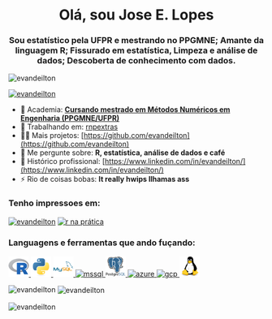 <h1 align="center">Olá, sou Jose E. Lopes</h1>
<h3 align="center">Sou estatístico pela UFPR e mestrando no PPGMNE; Amante da linguagem R; Fissurado em estatística, Limpeza e análise de dados; Descoberta de conhecimento com dados.</h3>

<p align="left"> <img src="https://komarev.com/ghpvc/?username=evandeilton&label=Profile%20views&color=0e75b6&style=flat" alt="evandeilton" /> </p>

<p align="left"> <a href="https://github.com/ryo-ma/github-profile-trophy"><img src="https://github-profile-trophy.vercel.app/?username=evandeilton" alt="evandeilton" /></a> </p>

- 🌱 Academia: [**Cursando mestrado em Métodos Numéricos em Engenharia (PPGMNE/UFPR)**](http://www.prppg.ufpr.br/site/ppgmne/)
- 🔭 Trabalhando em: [rnpextras](https://github.com/evandeilton/rnpextras)
- 👨‍💻 Mais projetos: [https://github.com/evandeilton](https://github.com/evandeilton)
- 💬 Me pergunte sobre: **R, estatística, análise de dados e café**
- 📄 Histórico profissional: [https://www.linkedin.com/in/evandeilton/](https://www.linkedin.com/in/evandeilton/)
- ⚡ Rio de coisas bobas: **It really hwips llhamas ass**

<h3 align="left">Tenho impressoes em:</h3>
<p align="left">
<a href="https://linkedin.com/in/evandeilton" target="blank"><img align="center" src="https://raw.githubusercontent.com/rahuldkjain/github-profile-readme-generator/master/src/images/icons/Social/linked-in-alt.svg" alt="evandeilton" height="30" width="40" /></a>
<a href="https://www.youtube.com/c/r na prática" target="blank"><img align="center" src="https://raw.githubusercontent.com/rahuldkjain/github-profile-readme-generator/master/src/images/icons/Social/youtube.svg" alt="r na prática" height="30" width="40" /></a>
</p>

<h3 align="left">Languagens e ferramentas que ando fuçando:</h3>
<p align="left">
<a href="https://www.r-project.org/" target="_blank" rel="noreferrer"> <img src="https://raw.githubusercontent.com/devicons/devicon/master/icons/r/r-original.svg " alt="R" width="40" height="40"/> </a> 
<a href="https://www.python.org" target="_blank" rel="noreferrer"> <img src="https://raw.githubusercontent.com/devicons/devicon/master/icons/python/python-original.svg" alt="python" width="40" height="40"/> </a> 
<a href="https://www.mysql.com/" target="_blank" rel="noreferrer"> <img src="https://raw.githubusercontent.com/devicons/devicon/master/icons/mysql/mysql-original-wordmark.svg" alt="mysql" width="40" height="40"/> </a> 
<a href="https://www.microsoft.com/en-us/sql-server" target="_blank" rel="noreferrer"> <img src="https://www.svgrepo.com/show/303229/microsoft-sql-server-logo.svg" alt="mssql" width="40" height="40"/> </a> 
<a href="https://www.postgresql.org" target="_blank" rel="noreferrer"> <img src="https://raw.githubusercontent.com/devicons/devicon/master/icons/postgresql/postgresql-original-wordmark.svg" alt="postgresql" width="40" height="40"/> </a> 
<a href="https://azure.microsoft.com/en-in/" target="_blank" rel="noreferrer"> <img src="https://www.vectorlogo.zone/logos/microsoft_azure/microsoft_azure-icon.svg" alt="azure" width="40" height="40"/> </a> 
<a href="https://cloud.google.com" target="_blank" rel="noreferrer"> <img src="https://www.vectorlogo.zone/logos/google_cloud/google_cloud-icon.svg" alt="gcp" width="40" height="40"/> </a> <a href="https://www.linux.org/" target="_blank" rel="noreferrer"> <img src="https://raw.githubusercontent.com/devicons/devicon/master/icons/linux/linux-original.svg" alt="linux" width="40" height="40"/> </a> 
</p>


<p><img align="left" src="https://github-readme-stats.vercel.app/api/top-langs?username=evandeilton&show_icons=true&locale=en&layout=compact" alt="evandeilton" /></p>

<p>&nbsp;<img align="center" src="https://github-readme-stats.vercel.app/api?username=evandeilton&show_icons=true&locale=en" alt="evandeilton" /></p>

<p><img align="center" src="https://github-readme-streak-stats.herokuapp.com/?user=evandeilton&" alt="evandeilton" /></p>
